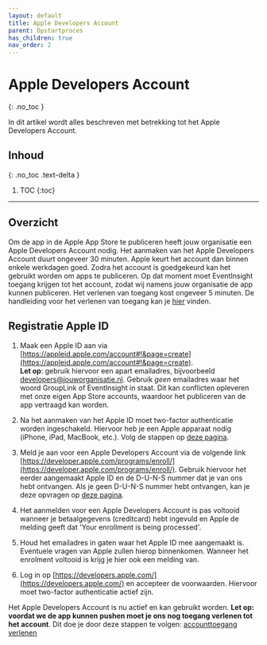 ```yaml
---
layout: default
title: Apple Developers Account
parent: Opstartproces
has_children: true
nav_order: 2
---
```


# Apple Developers Account
{: .no_toc }

In dit artikel wordt alles beschreven met betrekking tot het Apple Developers Account.

## Inhoud
{: .no_toc .text-delta }

1. TOC
{:toc}

---

## Overzicht
Om de app in de Apple App Store te publiceren heeft jouw organisatie een Apple Developers Account nodig. Het aanmaken van het Apple Developers Account duurt ongeveer 30 minuten. Apple keurt het account dan binnen enkele werkdagen goed. Zodra het account is goedgekeurd kan het gebruikt worden om apps te publiceren. Op dat moment moet EventInsight toegang krijgen tot het account, zodat wij namens jouw organisatie de app kunnen publiceren. Het verlenen van toegang kost ongeveer 5 minuten. De handleiding voor het verlenen van toegang kan je [hier](/docs/startup/invite-apple) vinden.

## Registratie Apple ID
1. Maak een Apple ID aan via [https://appleid.apple.com/account#!&page=create](https://appleid.apple.com/account#!&page=create). <br>
**Let op**: gebruik hiervoor een apart emailadres, bijvoorbeeld developers@jouworganisatie.nl. Gebruik _geen_ emailadres waar het woord GroupLink of EventInsight in staat. Dit kan conflicten opleveren met onze eigen App Store accounts, waardoor het publiceren van de app vertraagd kan worden. 

2. Na het aanmaken van het Apple ID moet two-factor authenticatie worden ingeschakeld. Hiervoor heb je een Apple apparaat nodig (iPhone, iPad, MacBook, etc.). Volg de stappen op [deze pagina](https://support.apple.com/nl-nl/HT204915). 

3. Meld je aan voor een Apple Developers Account via de volgende link [https://developer.apple.com/programs/enroll/](https://developer.apple.com/programs/enroll/). Gebruik hiervoor het eerder aangemaakt Apple ID en de D-U-N-S nummer dat je van ons hebt ontvangen. Als je geen D-U-N-S nummer hebt ontvangen, kan je deze opvragen op [deze pagina](https://fedgov.dnb.com/webform/searchAction.do).

4. Het aanmelden voor een Apple Developers Account is pas voltooid wanneer je betaalgegevens (creditcard) hebt ingevuld en Apple de melding geeft dat 'Your enrollment is being processed'. 

5. Houd het emailadres in gaten waar het Apple ID mee aangemaakt is. Eventuele vragen van Apple zullen hierop binnenkomen. Wanneer het enrolment voltooid is krijg je hier ook een melding van.

6. Log in op [https://developers.apple.com/](https://developers.apple.com/) en accepteer de voorwaarden. Hiervoor moet two-factor authenticatie actief zijn. 

Het Apple Developers Account is nu actief en kan gebruikt worden. **Let op: voordat we de app kunnen pushen moet je ons nog toegang verlenen tot het account**. Dit doe je door deze stappen te volgen: [accounttoegang verlenen](/docs/startup/invite-apple)